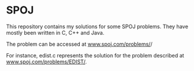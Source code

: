 SPOJ
====
This repository contains my solutions for some SPOJ problems. They have mostly been written in C, C++ and Java.

The problem can be accessed at www.spoj.com/problems/<filename>/

For instance, edist.c represents the solution for the problem described at www.spoj.com/problems/EDIST/.

